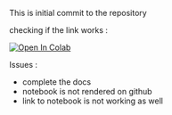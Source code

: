 This is initial commit to the repository

checking if the link works : 

[![Open In Colab](https://colab.research.google.com/assets/colab-badge.svg)](https://colab.research.google.com/github.com/bilalazh/Arxiv-Research-Pooler/blob/main/Arxiv_Research_pooler.ipynb)




Issues : 
- complete the docs 
- notebook is not rendered on github 
- link to notebook is not working as well
